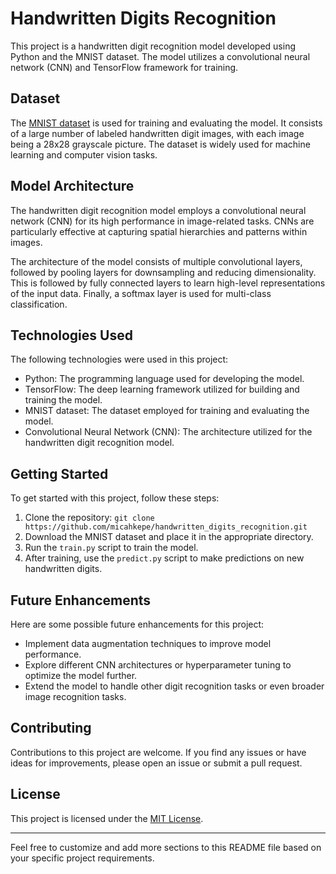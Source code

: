 # Handwritten Digits Recognition

This project is a handwritten digit recognition model developed using Python and the MNIST dataset. The model utilizes a convolutional neural network (CNN) and TensorFlow framework for training.

## Dataset

The [MNIST dataset](https://github.com/micahkepe/handwritten_digits_recognition) is used for training and evaluating the model. It consists of a large number of labeled handwritten digit images, with each image being a 28x28 grayscale picture. The dataset is widely used for machine learning and computer vision tasks.

## Model Architecture

The handwritten digit recognition model employs a convolutional neural network (CNN) for its high performance in image-related tasks. CNNs are particularly effective at capturing spatial hierarchies and patterns within images.

The architecture of the model consists of multiple convolutional layers, followed by pooling layers for downsampling and reducing dimensionality. This is followed by fully connected layers to learn high-level representations of the input data. Finally, a softmax layer is used for multi-class classification.

## Technologies Used

The following technologies were used in this project:

- Python: The programming language used for developing the model.
- TensorFlow: The deep learning framework utilized for building and training the model.
- MNIST dataset: The dataset employed for training and evaluating the model.
- Convolutional Neural Network (CNN): The architecture utilized for the handwritten digit recognition model.

## Getting Started

To get started with this project, follow these steps:

1. Clone the repository: `git clone https://github.com/micahkepe/handwritten_digits_recognition.git`
2. Download the MNIST dataset and place it in the appropriate directory.
4. Run the `train.py` script to train the model.
5. After training, use the `predict.py` script to make predictions on new handwritten digits.

## Future Enhancements

Here are some possible future enhancements for this project:

- Implement data augmentation techniques to improve model performance.
- Explore different CNN architectures or hyperparameter tuning to optimize the model further.
- Extend the model to handle other digit recognition tasks or even broader image recognition tasks.

## Contributing

Contributions to this project are welcome. If you find any issues or have ideas for improvements, please open an issue or submit a pull request.

## License

This project is licensed under the [MIT License](https://github.com/micahkepe/handwritten_digits_recognition/blob/main/LICENSE).

---

Feel free to customize and add more sections to this README file based on your specific project requirements.
